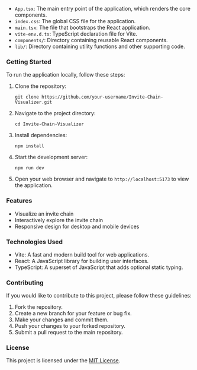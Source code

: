 
- `App.tsx`: The main entry point of the application, which renders the core components.
- `index.css`: The global CSS file for the application.
- `main.tsx`: The file that bootstraps the React application.
- `vite-env.d.ts`: TypeScript declaration file for Vite.
- `components/`: Directory containing reusable React components.
- `lib/`: Directory containing utility functions and other supporting code.

### Getting Started

To run the application locally, follow these steps:

1. Clone the repository:
   ```
   git clone https://github.com/your-username/Invite-Chain-Visualizer.git
   ```
2. Navigate to the project directory:
   ```
   cd Invite-Chain-Visualizer
   ```
3. Install dependencies:
   ```
   npm install
   ```
4. Start the development server:
   ```
   npm run dev
   ```
5. Open your web browser and navigate to `http://localhost:5173` to view the application.

### Features

- Visualize an invite chain
- Interactively explore the invite chain
- Responsive design for desktop and mobile devices

### Technologies Used

- Vite: A fast and modern build tool for web applications.
- React: A JavaScript library for building user interfaces.
- TypeScript: A superset of JavaScript that adds optional static typing.

### Contributing

If you would like to contribute to this project, please follow these guidelines:

1. Fork the repository.
2. Create a new branch for your feature or bug fix.
3. Make your changes and commit them.
4. Push your changes to your forked repository.
5. Submit a pull request to the main repository.

### License

This project is licensed under the [MIT License](LICENSE).
